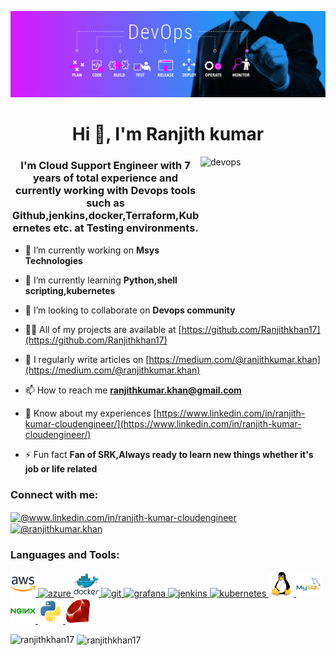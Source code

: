 ![logo](https://github.com/Ranjithkhan17/Ranjithkhan17/blob/main/banner.png)
<h1 align="center">Hi 👋, I'm Ranjith kumar</h1>
<img src="https://camo.githubusercontent.com/b995d7197188fbc1d9e072f2808bf1eae783444dd45cf152097fc410146426bd/687474703a2f2f73747564696f706978656c2e696e2f77702d636f6e74656e742f75706c6f6164732f323031372f31312f31386134393439666339633830363731373264336239366533303265373039372e676966" alt="devops" align="right" style="width:200px;height:200px;">
<h3 align="center">I'm Cloud Support Engineer with 7 years of total experience and currently working with Devops tools such as Github,jenkins,docker,Terraform,Kubernetes etc. at Testing environments.</h3>

- 🔭 I’m currently working on **Msys Technologies**

- 🌱 I’m currently learning **Python,shell scripting,kubernetes**

- 👯 I’m looking to collaborate on **Devops community**

- 👨‍💻 All of my projects are available at [https://github.com/Ranjithkhan17](https://github.com/Ranjithkhan17)

- 📝 I regularly write articles on [https://medium.com/@ranjithkumar.khan](https://medium.com/@ranjithkumar.khan)

- 📫 How to reach me **ranjithkumar.khan@gmail.com**

- 📄 Know about my experiences [https://www.linkedin.com/in/ranjith-kumar-cloudengineer/](https://www.linkedin.com/in/ranjith-kumar-cloudengineer/)

- ⚡ Fun fact **Fan of SRK,Always ready to learn new things whether it's job or life related**

<h3 align="left">Connect with me:</h3>
<p align="left">
<a href="https://linkedin.com/in/@www.linkedin.com/in/ranjith-kumar-cloudengineer" target="blank"><img align="center" src="https://raw.githubusercontent.com/rahuldkjain/github-profile-readme-generator/master/src/images/icons/Social/linked-in-alt.svg" alt="@www.linkedin.com/in/ranjith-kumar-cloudengineer" height="30" width="40" /></a>
<a href="https://medium.com/@ranjithkumar.khan" target="blank"><img align="center" src="https://raw.githubusercontent.com/rahuldkjain/github-profile-readme-generator/master/src/images/icons/Social/medium.svg" alt="@ranjithkumar.khan" height="30" width="40" /></a>
</p>

<h3 align="left">Languages and Tools:</h3>
<p align="left"> <a href="https://aws.amazon.com" target="_blank" rel="noreferrer"> <img src="https://raw.githubusercontent.com/devicons/devicon/master/icons/amazonwebservices/amazonwebservices-original-wordmark.svg" alt="aws" width="40" height="40"/> </a> <a href="https://azure.microsoft.com/en-in/" target="_blank" rel="noreferrer"> <img src="https://www.vectorlogo.zone/logos/microsoft_azure/microsoft_azure-icon.svg" alt="azure" width="40" height="40"/> </a> <a href="https://www.docker.com/" target="_blank" rel="noreferrer"> <img src="https://raw.githubusercontent.com/devicons/devicon/master/icons/docker/docker-original-wordmark.svg" alt="docker" width="40" height="40"/> </a> <a href="https://git-scm.com/" target="_blank" rel="noreferrer"> <img src="https://www.vectorlogo.zone/logos/git-scm/git-scm-icon.svg" alt="git" width="40" height="40"/> </a> <a href="https://grafana.com" target="_blank" rel="noreferrer"> <img src="https://www.vectorlogo.zone/logos/grafana/grafana-icon.svg" alt="grafana" width="40" height="40"/> </a> <a href="https://www.jenkins.io" target="_blank" rel="noreferrer"> <img src="https://www.vectorlogo.zone/logos/jenkins/jenkins-icon.svg" alt="jenkins" width="40" height="40"/> </a> <a href="https://kubernetes.io" target="_blank" rel="noreferrer"> <img src="https://www.vectorlogo.zone/logos/kubernetes/kubernetes-icon.svg" alt="kubernetes" width="40" height="40"/> </a> <a href="https://www.linux.org/" target="_blank" rel="noreferrer"> <img src="https://raw.githubusercontent.com/devicons/devicon/master/icons/linux/linux-original.svg" alt="linux" width="40" height="40"/> </a> <a href="https://www.mysql.com/" target="_blank" rel="noreferrer"> <img src="https://raw.githubusercontent.com/devicons/devicon/master/icons/mysql/mysql-original-wordmark.svg" alt="mysql" width="40" height="40"/> </a> <a href="https://www.nginx.com" target="_blank" rel="noreferrer"> <img src="https://raw.githubusercontent.com/devicons/devicon/master/icons/nginx/nginx-original.svg" alt="nginx" width="40" height="40"/> </a> <a href="https://www.python.org" target="_blank" rel="noreferrer"> <img src="https://raw.githubusercontent.com/devicons/devicon/master/icons/python/python-original.svg" alt="python" width="40" height="40"/> </a> <a href="https://www.ruby-lang.org/en/" target="_blank" rel="noreferrer"> <img src="https://raw.githubusercontent.com/devicons/devicon/master/icons/ruby/ruby-original.svg" alt="ruby" width="40" height="40"/> </a> </p>

<p><img align="left" src="https://github-readme-stats.vercel.app/api/top-langs?username=ranjithkhan17&show_icons=true&locale=en&layout=compact" alt="ranjithkhan17" /></p>

<p>&nbsp;<img align="center" src="https://github-readme-stats.vercel.app/api?username=ranjithkhan17&show_icons=true&locale=en" alt="ranjithkhan17" /></p>
